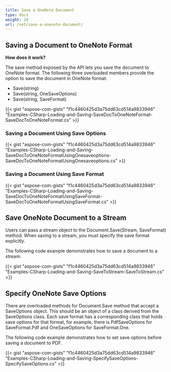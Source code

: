 ```yaml
---
title: Save a OneNote Document
type: docs
weight: 20
url: /net/save-a-onenote-document/
---
```


## **Saving a Document to OneNote Format**
**How does it work?**

The save method exposed by the API lets you save the document to OneNote format. The following three overloaded members provide the option to save the document in OneNote format.

- Save(string)
- Save(string, OneSaveOptions)
- Save(string, SaveFormat)

{{< gist "aspose-com-gists" "f1c4460425d3a75dd63cd514a9833946" "Examples-CSharp-Loading-and-Saving-SaveDocToOneNoteFormat-SaveDocToOneNoteFormat.cs" >}}
### **Saving a Document Using Save Options**
{{< gist "aspose-com-gists" "f1c4460425d3a75dd63cd514a9833946" "Examples-CSharp-Loading-and-Saving-SaveDocToOneNoteFormatUsingOnesaveoptions-SaveDocToOneNoteFormatUsingOnesaveoptions.cs" >}}
### **Saving a Document Using Save Format**
{{< gist "aspose-com-gists" "f1c4460425d3a75dd63cd514a9833946" "Examples-CSharp-Loading-and-Saving-SaveDocToOneNoteFormatUsingSaveFormat-SaveDocToOneNoteFormatUsingSaveFormat.cs" >}}
## **Save OneNote Document to a Stream**
Users can pass a stream object to the Document.Save(Stream, SaveFormat) method. When saving to a stream, you must specify the save format explicitly.

The following code example demonstrates how to save a document to a stream.

{{< gist "aspose-com-gists" "f1c4460425d3a75dd63cd514a9833946" "Examples-CSharp-Loading-and-Saving-SaveToStream-SaveToStream.cs" >}}
## **Specify OneNote Save Options**
There are overloaded methods for Document.Save method that accept a SaveOptions object. This should be an object of a class derived from the SaveOptions class. Each save format has a corresponding class that holds save options for that format, for example, there is PdfSaveOptions for SaveFormat.Pdf and OneSaveOptions for SaveFormat.One.

The following code example demonstrates how to set save options before saving a document to PDF.

{{< gist "aspose-com-gists" "f1c4460425d3a75dd63cd514a9833946" "Examples-CSharp-Loading-and-Saving-SpecifySaveOptions-SpecifySaveOptions.cs" >}}
